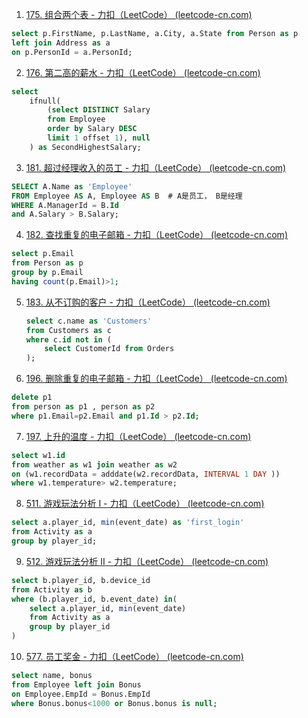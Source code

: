 1. [175. 组合两个表 - 力扣（LeetCode） (leetcode-cn.com)](https://leetcode-cn.com/problems/combine-two-tables/)

```sql
select p.FirstName, p.LastName, a.City, a.State from Person as p 
left join Address as a
on p.PersonId = a.PersonId;
```

2. [176. 第二高的薪水 - 力扣（LeetCode） (leetcode-cn.com)](https://leetcode-cn.com/problems/second-highest-salary/)

```sql
select 
    ifnull(
        (select DISTINCT Salary 
        from Employee 
        order by Salary DESC
        limit 1 offset 1), null
    ) as SecondHighestSalary;
```

3. [181. 超过经理收入的员工 - 力扣（LeetCode） (leetcode-cn.com)](https://leetcode-cn.com/problems/employees-earning-more-than-their-managers/)

```sql
SELECT A.Name as 'Employee'
FROM Employee AS A, Employee AS B  # A是员工， B是经理
WHERE A.ManagerId = B.Id
and A.Salary > B.Salary;
```

4. [182. 查找重复的电子邮箱 - 力扣（LeetCode） (leetcode-cn.com)](https://leetcode-cn.com/problems/duplicate-emails/)

```sql
select p.Email
from Person as p
group by p.Email 
having count(p.Email)>1;
```

5. [183. 从不订购的客户 - 力扣（LeetCode） (leetcode-cn.com)](https://leetcode-cn.com/problems/customers-who-never-order/)
   
   ```sql
   select c.name as 'Customers'
   from Customers as c 
   where c.id not in (
       select CustomerId from Orders
   );
   ```

6. [196. 删除重复的电子邮箱 - 力扣（LeetCode） (leetcode-cn.com)](https://leetcode-cn.com/problems/delete-duplicate-emails/)

```sql
delete p1 
from person as p1 , person as p2
where p1.Email=p2.Email and p1.Id > p2.Id;
```

7. [197. 上升的温度 - 力扣（LeetCode） (leetcode-cn.com)](https://leetcode-cn.com/problems/rising-temperature/)

```sql
select w1.id
from weather as w1 join weather as w2
on (w1.recordData = adddate(w2.recordData, INTERVAL 1 DAY ))
where w1.temperature> w2.temperature;
```

8. [511. 游戏玩法分析 I - 力扣（LeetCode） (leetcode-cn.com)](https://leetcode-cn.com/problems/game-play-analysis-i/submissions/)

```sql
select a.player_id, min(event_date) as 'first_login'
from Activity as a
group by player_id;
```

9. [512. 游戏玩法分析 II - 力扣（LeetCode） (leetcode-cn.com)](https://leetcode-cn.com/problems/game-play-analysis-ii/)

```sql
select b.player_id, b.device_id
from Activity as b
where (b.player_id, b.event_date) in(
    select a.player_id, min(event_date)
    from Activity as a 
    group by player_id
)
```

10. [577. 员工奖金 - 力扣（LeetCode） (leetcode-cn.com)](https://leetcode-cn.com/problems/employee-bonus/)

```sql
select name, bonus
from Employee left join Bonus
on Employee.EmpId = Bonus.EmpId
where Bonus.bonus<1000 or Bonus.bonus is null;
```
